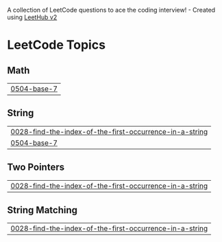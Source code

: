 A collection of LeetCode questions to ace the coding interview! - Created using [LeetHub v2](https://github.com/arunbhardwaj/LeetHub-2.0)
<!---LeetCode Topics Start-->
# LeetCode Topics
## Math
|  |
| ------- |
| [0504-base-7](https://github.com/ashi8893/Leetcode/tree/master/0504-base-7) |
## String
|  |
| ------- |
| [0028-find-the-index-of-the-first-occurrence-in-a-string](https://github.com/ashi8893/Leetcode/tree/master/0028-find-the-index-of-the-first-occurrence-in-a-string) |
| [0504-base-7](https://github.com/ashi8893/Leetcode/tree/master/0504-base-7) |
## Two Pointers
|  |
| ------- |
| [0028-find-the-index-of-the-first-occurrence-in-a-string](https://github.com/ashi8893/Leetcode/tree/master/0028-find-the-index-of-the-first-occurrence-in-a-string) |
## String Matching
|  |
| ------- |
| [0028-find-the-index-of-the-first-occurrence-in-a-string](https://github.com/ashi8893/Leetcode/tree/master/0028-find-the-index-of-the-first-occurrence-in-a-string) |
<!---LeetCode Topics End-->